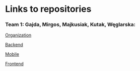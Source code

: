 # Links to repositories

### Team 1: Gajda, Mirgos, Majkusiak, Kutak, Węglarska:

[Organization](https://github.com/IO2-Team)</p>
[Backend](https://github.com/IO2-Team/Backend)</p>
[Mobile](https://github.com/IO2-Team/Mobile)</p>
[Frontend](https://github.com/IO2-Team/Frontend)</p>
